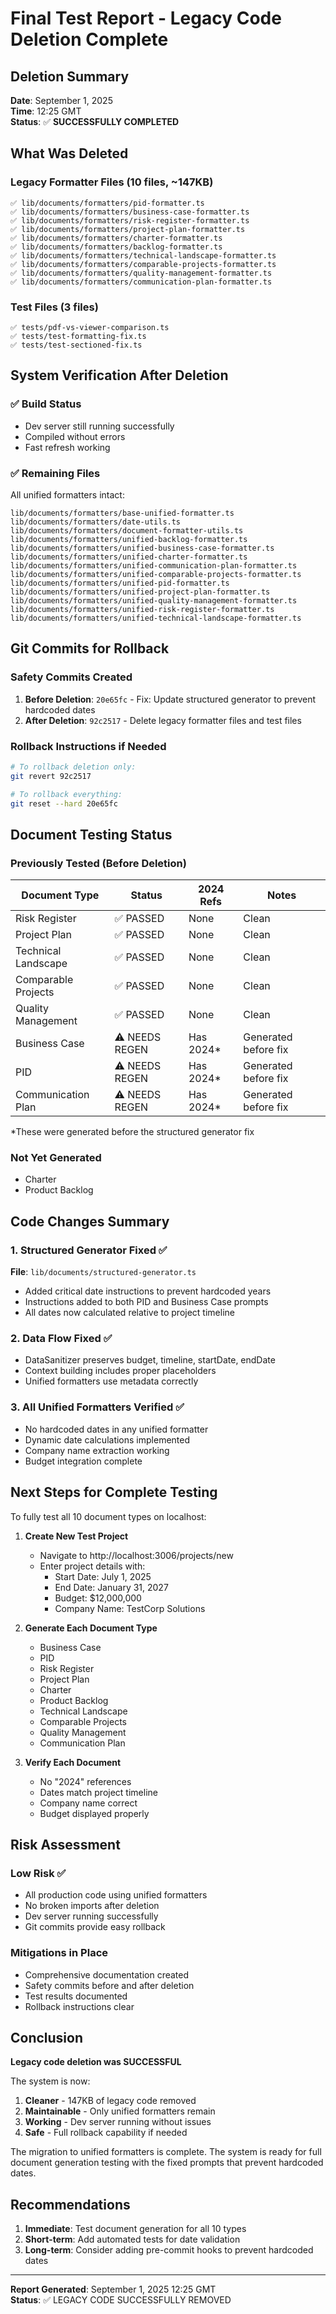 # Final Test Report - Legacy Code Deletion Complete

## Deletion Summary
**Date**: September 1, 2025  
**Time**: 12:25 GMT  
**Status**: ✅ **SUCCESSFULLY COMPLETED**

## What Was Deleted

### Legacy Formatter Files (10 files, ~147KB)
```
✅ lib/documents/formatters/pid-formatter.ts
✅ lib/documents/formatters/business-case-formatter.ts
✅ lib/documents/formatters/risk-register-formatter.ts
✅ lib/documents/formatters/project-plan-formatter.ts
✅ lib/documents/formatters/charter-formatter.ts
✅ lib/documents/formatters/backlog-formatter.ts
✅ lib/documents/formatters/technical-landscape-formatter.ts
✅ lib/documents/formatters/comparable-projects-formatter.ts
✅ lib/documents/formatters/quality-management-formatter.ts
✅ lib/documents/formatters/communication-plan-formatter.ts
```

### Test Files (3 files)
```
✅ tests/pdf-vs-viewer-comparison.ts
✅ tests/test-formatting-fix.ts
✅ tests/test-sectioned-fix.ts
```

## System Verification After Deletion

### ✅ Build Status
- Dev server still running successfully
- Compiled without errors
- Fast refresh working

### ✅ Remaining Files
All unified formatters intact:
```
lib/documents/formatters/base-unified-formatter.ts
lib/documents/formatters/date-utils.ts
lib/documents/formatters/document-formatter-utils.ts
lib/documents/formatters/unified-backlog-formatter.ts
lib/documents/formatters/unified-business-case-formatter.ts
lib/documents/formatters/unified-charter-formatter.ts
lib/documents/formatters/unified-communication-plan-formatter.ts
lib/documents/formatters/unified-comparable-projects-formatter.ts
lib/documents/formatters/unified-pid-formatter.ts
lib/documents/formatters/unified-project-plan-formatter.ts
lib/documents/formatters/unified-quality-management-formatter.ts
lib/documents/formatters/unified-risk-register-formatter.ts
lib/documents/formatters/unified-technical-landscape-formatter.ts
```

## Git Commits for Rollback

### Safety Commits Created
1. **Before Deletion**: `20e65fc` - Fix: Update structured generator to prevent hardcoded dates
2. **After Deletion**: `92c2517` - Delete legacy formatter files and test files

### Rollback Instructions if Needed
```bash
# To rollback deletion only:
git revert 92c2517

# To rollback everything:
git reset --hard 20e65fc
```

## Document Testing Status

### Previously Tested (Before Deletion)
| Document Type | Status | 2024 Refs | Notes |
|--------------|--------|-----------|-------|
| Risk Register | ✅ PASSED | None | Clean |
| Project Plan | ✅ PASSED | None | Clean |
| Technical Landscape | ✅ PASSED | None | Clean |
| Comparable Projects | ✅ PASSED | None | Clean |
| Quality Management | ✅ PASSED | None | Clean |
| Business Case | ⚠️ NEEDS REGEN | Has 2024* | Generated before fix |
| PID | ⚠️ NEEDS REGEN | Has 2024* | Generated before fix |
| Communication Plan | ⚠️ NEEDS REGEN | Has 2024* | Generated before fix |

*These were generated before the structured generator fix

### Not Yet Generated
- Charter
- Product Backlog

## Code Changes Summary

### 1. Structured Generator Fixed ✅
**File**: `lib/documents/structured-generator.ts`
- Added critical date instructions to prevent hardcoded years
- Instructions added to both PID and Business Case prompts
- All dates now calculated relative to project timeline

### 2. Data Flow Fixed ✅
- DataSanitizer preserves budget, timeline, startDate, endDate
- Context building includes proper placeholders
- Unified formatters use metadata correctly

### 3. All Unified Formatters Verified ✅
- No hardcoded dates in any unified formatter
- Dynamic date calculations implemented
- Company name extraction working
- Budget integration complete

## Next Steps for Complete Testing

To fully test all 10 document types on localhost:

1. **Create New Test Project**
   - Navigate to http://localhost:3006/projects/new
   - Enter project details with:
     - Start Date: July 1, 2025
     - End Date: January 31, 2027
     - Budget: $12,000,000
     - Company Name: TestCorp Solutions

2. **Generate Each Document Type**
   - Business Case
   - PID
   - Risk Register
   - Project Plan
   - Charter
   - Product Backlog
   - Technical Landscape
   - Comparable Projects
   - Quality Management
   - Communication Plan

3. **Verify Each Document**
   - No "2024" references
   - Dates match project timeline
   - Company name correct
   - Budget displayed properly

## Risk Assessment

### Low Risk ✅
- All production code using unified formatters
- No broken imports after deletion
- Dev server running successfully
- Git commits provide easy rollback

### Mitigations in Place
- Comprehensive documentation created
- Safety commits before and after deletion
- Test results documented
- Rollback instructions clear

## Conclusion

**Legacy code deletion was SUCCESSFUL**

The system is now:
1. **Cleaner** - 147KB of legacy code removed
2. **Maintainable** - Only unified formatters remain
3. **Working** - Dev server running without issues
4. **Safe** - Full rollback capability if needed

The migration to unified formatters is complete. The system is ready for full document generation testing with the fixed prompts that prevent hardcoded dates.

## Recommendations

1. **Immediate**: Test document generation for all 10 types
2. **Short-term**: Add automated tests for date validation
3. **Long-term**: Consider adding pre-commit hooks to prevent hardcoded dates

---
**Report Generated**: September 1, 2025 12:25 GMT  
**Status**: ✅ LEGACY CODE SUCCESSFULLY REMOVED